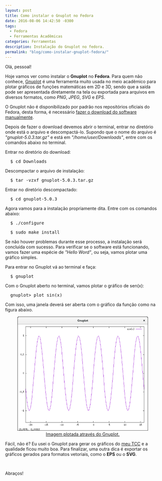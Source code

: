 ```yaml
---
layout: post
title: Como instalar o Gnuplot no Fedora
date: 2016-08-06 14:42:50 -0300
tags:
  - Fedora
  - Ferramentas Acadêmicas
categories: Ferramentas
description: Instalação do Gnuplot no fedora.
permalink: "blog/como-instalar-gnuplot-fedora/"
---
```


Olá, pessoal!

Hoje vamos ver como instalar o **Gnuplot** no **Fedora**. Para quem não conhece, [Gnuplot](http://www.gnuplot.info/) é uma ferramenta muito usada no meio acadêmico para plotar gráficos de funções matemáticas em 2D e 3D, sendo que a saída pode ser apresentada diretamente na tela ou exportada para arquivos em diversos formatos, como *PNG*, *JPEG*, *SVG* e *EPS*.

O Gnuplot não é disponibilizado por padrão nos repositórios oficiais do Fedora, desta forma, é necessário [fazer o download do software manualmente](https://sourceforge.net/projects/gnuplot/files/gnuplot/).

Depois de fazer o download devemos abrir o terminal, entrar no diretório onde está o arquivo e descompactá-lo. Supondo que o nome do arquivo é <em>"gnuplot-5.0.3.tar.gz"</em> e está em <em>"/home/user/Downloads"</em>, entre com os comandos abaixo no terminal.

Entrar no diretório do download:

<pre class="terminal">
  $ cd Downloads
</pre>

<p>Descompactar o arquivo de instalação:</p>

<pre class="terminal">
  $ tar -vzxf gnuplot-5.0.3.tar.gz
</pre>

<p>Entrar no diretório descompactado:</p>

<pre class="terminal">
  $ cd gnuplot-5.0.3
</pre>

Agora vamos para a instalação propriamente dita. Entre com os comandos abaixo:

<pre class="terminal">
  $ ./configure
</pre>

<pre class="terminal">
  $ sudo make install
</pre>

Se não houver problemas durante esse processo, a instalação será concluída com sucesso. Para verificar se o software está funcionando, vamos fazer uma espécie de <em>"Hello Word"</em>, ou seja, vamos plotar uma gráfico simples.

Para entrar no Gnuplot vá ao terminal e faça:

<pre class="terminal">
  $ gnuplot
</pre>

Com o Gnuplot aberto no terminal, vamos plotar o gráfico de sen(x):

<pre class="terminal">
  gnuplot> plot sin(x)
</pre>

Com isso, uma janela deverá ser aberta com o gráfico da função como na figura abaixo.

<div style="text-align: center"><a href="/images/como-instalar-gnuplot-fedora/gnuplot-sin-x.png" target="_blank"><figure><img src="/images/como-instalar-gnuplot-fedora/gnuplot-sin-x.png" style="max-width: 100%" alt="Imagem plotada através do Gnuplot" title="Imagem plotada através do Gnuplot" /><figcaption class="text-center">Imagem plotada através do Gnuplot.</figcaption></figure></a>
</div>

Fácil, não é? Eu usei o Gnuplot para gerar os gráficos do [meu TCC](http://www.slideshare.net/RamonSantos28/tcc-avaliao-de-dependabilidade-e-anlise-de-sensibilidade-de-uma-plataforma-como-servio-paas) e a qualidade ficou muito boa. Para finalizar, uma outra dica é exportar os gráficos gerados para formatos vetoriais, como o **EPS** ou o **SVG**.

<br/>
<p>Abraços!</p>
